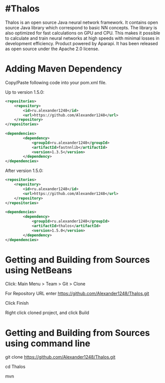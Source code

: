 #Thalos
======
Thalos is an open source Java neural network framework.
It contains open source Java library which correspond to basic NN concepts. The library is also optimized for fast calculations on GPU and CPU. This makes it possible to calculate and train neural networks at high speeds with minimal losses in development efficiency.
Product powered by Aparapi.
It has been released as open source under the Apache 2.0 license.

Adding Maven Dependency
======

Copy/Paste following code into your pom.xml file.

Up to version 1.5.0:

```xml
<repositories>
    <repository>
        <id>ru.alexander1248</id>
        <url>https://github.com/Alexander1248</url>
    </repository>
</repositories>
    
<dependencies>
        <dependency>
            <groupId>ru.alexander1248</groupId>
            <artifactId>fastnnlib</artifactId>
            <version>1.3.5</version>
        </dependency>
</dependencies>
```

After version 1.5.0:

```xml
<repositories>
    <repository>
        <id>ru.alexander1248</id>
        <url>https://github.com/Alexander1248</url>
    </repository>
</repositories>
    
<dependencies>
        <dependency>
            <groupId>ru.alexander1248</groupId>
            <artifactId>thalos</artifactId>
            <version>1.5.0</version>
        </dependency>
</dependencies>
```

Getting and Building from Sources using NetBeans
======

Click: Main Menu > Team > Git > Clone

For Repository URL enter https://github.com/Alexander1248/Thalos.git

Click Finish

Right click cloned project, and click Build

Getting and Building from Sources using command line
======

git clone https://github.com/Alexander1248/Thalos.git

cd Thalos

mvn
